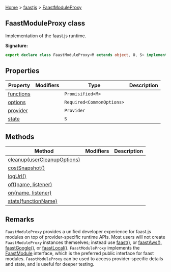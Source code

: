 [Home](./index) &gt; [faastjs](./faastjs.md) &gt; [FaastModuleProxy](./faastjs.faastmoduleproxy.md)

## FaastModuleProxy class

Implementation of the faast.js runtime.

<b>Signature:</b>

```typescript
export declare class FaastModuleProxy<M extends object, O, S> implements FaastModule<M> 
```

## Properties

|  Property | Modifiers | Type | Description |
|  --- | --- | --- | --- |
|  [functions](./faastjs.faastmoduleproxy.functions.md) |  | `Promisified<M>` |  |
|  [options](./faastjs.faastmoduleproxy.options.md) |  | `Required<CommonOptions>` |  |
|  [provider](./faastjs.faastmoduleproxy.provider.md) |  | `Provider` |  |
|  [state](./faastjs.faastmoduleproxy.state.md) |  | `S` |  |

## Methods

|  Method | Modifiers | Description |
|  --- | --- | --- |
|  [cleanup(userCleanupOptions)](./faastjs.faastmoduleproxy.cleanup.md) |  |  |
|  [costSnapshot()](./faastjs.faastmoduleproxy.costsnapshot.md) |  |  |
|  [logUrl()](./faastjs.faastmoduleproxy.logurl.md) |  |  |
|  [off(name, listener)](./faastjs.faastmoduleproxy.off.md) |  |  |
|  [on(name, listener)](./faastjs.faastmoduleproxy.on.md) |  |  |
|  [stats(functionName)](./faastjs.faastmoduleproxy.stats.md) |  |  |

## Remarks

`FaastModuleProxy` provides a unified developer experience for faast.js modules on top of provider-specific runtime APIs. Most users will not create `FaastModuleProxy` instances themselves; instead use [faast()](./faastjs.faast.md)<!-- -->, or [faastAws()](./faastjs.faastaws.md)<!-- -->, [faastGoogle()](./faastjs.faastgoogle.md)<!-- -->, or [faastLocal()](./faastjs.faastlocal.md)<!-- -->. `FaastModuleProxy` implements the [FaastModule](./faastjs.faastmodule.md) interface, which is the preferred public interface for faast modules. `FaastModuleProxy` can be used to access provider-specific details and state, and is useful for deeper testing.

